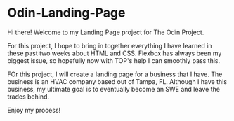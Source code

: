 # Odin-Landing-Page

Hi there! Welcome to my Landing Page project for The Odin Project.

For this project, I hope to bring in together everything I have learned in these past two weeks about HTML and CSS. 
Flexbox has always been my biggest issue, so hopefully now with TOP's help I can smoothly pass this.

FOr this project, I will create a landing page for a business that I have. The business is an HVAC company based out of Tampa, FL.
Although I have this business, my ultimate goal is to eventually become an SWE and leave the trades behind. 

Enjoy my process!
